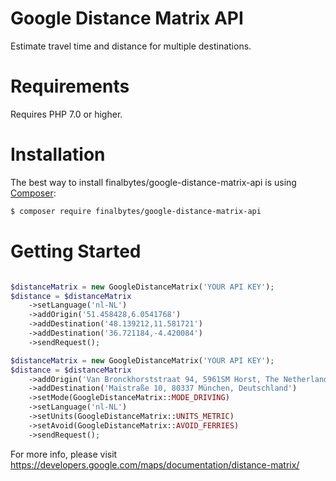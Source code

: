 # Google Distance Matrix API
Estimate travel time and distance for multiple destinations.

Requirements
============
Requires PHP 7.0 or higher.


Installation
=============

The best way to install finalbytes/google-distance-matrix-api is using  [Composer](http://getcomposer.org/):

```sh
$ composer require finalbytes/google-distance-matrix-api
```

Getting Started
===============

```php

$distanceMatrix = new GoogleDistanceMatrix('YOUR API KEY');
$distance = $distanceMatrix
    ->setLanguage('nl-NL')
    ->addOrigin('51.458428,6.0541768')
    ->addDestination('48.139212,11.581721')
    ->addDestination('36.721184,-4.420084')
    ->sendRequest();

```

```php
$distanceMatrix = new GoogleDistanceMatrix('YOUR API KEY');
$distance = $distanceMatrix
    ->addOrigin('Van Bronckhorststraat 94, 5961SM Horst, The Netherlands')
    ->addDestination('Maistraße 10, 80337 München, Deutschland')
    ->setMode(GoogleDistanceMatrix::MODE_DRIVING)
    ->setLanguage('nl-NL')
    ->setUnits(GoogleDistanceMatrix::UNITS_METRIC)
    ->setAvoid(GoogleDistanceMatrix::AVOID_FERRIES)
    ->sendRequest();
```
    
For more info, please visit https://developers.google.com/maps/documentation/distance-matrix/